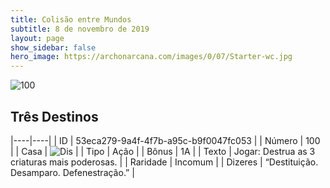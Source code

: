 ```yaml
---
title: Colisão entre Mundos
subtitle: 8 de novembro de 2019
layout: page
show_sidebar: false
hero_image: https://archonarcana.com/images/0/07/Starter-wc.jpg
---
```


![100](https://cdn.keyforgegame.com/media/card_front/pt/452_100_VGMC42GGFR76_pt.png)

## Três Destinos

|----|----|
| ID | 53eca279-9a4f-4f7b-a95c-b9f0047fc053 |
| Número | 100 |
| Casa | ![Dis](https://archonarcana.com/images/thumb/e/e8/Dis.png/22px-Dis.png "Dis") |
| Tipo | Ação |
| Bônus | 1A |
| Texto | Jogar:  Destrua as 3 criaturas mais  poderosas. |
| Raridade | Incomum |
| Dizeres | “Destituição. Desamparo. Defenestração.” |